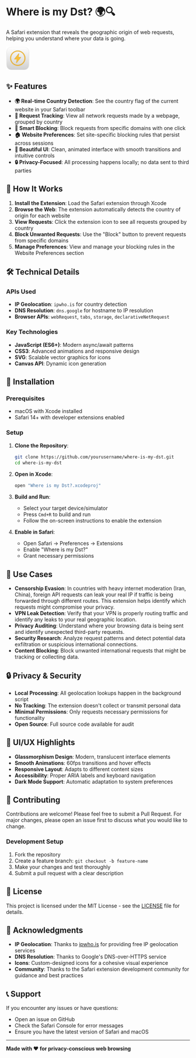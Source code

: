 # Where is my Dst? 🌍🔍

A Safari extension that reveals the geographic origin of web requests, helping you understand where your data is going.

<img src="Shared%20(App)/Resources/Icon.png" width="64" height="64" alt="Extension Icon">

## ✨ Features

- **🌍 Real-time Country Detection**: See the country flag of the current website in your Safari toolbar
- **📡 Request Tracking**: View all network requests made by a webpage, grouped by country
- **🚫 Smart Blocking**: Block requests from specific domains with one click
- **🏠 Website Preferences**: Set site-specific blocking rules that persist across sessions
- **🎨 Beautiful UI**: Clean, animated interface with smooth transitions and intuitive controls
- **🔒 Privacy-Focused**: All processing happens locally; no data sent to third parties

## 🚀 How It Works

1. **Install the Extension**: Load the Safari extension through Xcode
2. **Browse the Web**: The extension automatically detects the country of origin for each website
3. **View Requests**: Click the extension icon to see all requests grouped by country
4. **Block Unwanted Requests**: Use the "Block" button to prevent requests from specific domains
5. **Manage Preferences**: View and manage your blocking rules in the Website Preferences section

## 🛠 Technical Details

### APIs Used
- **IP Geolocation**: `ipwho.is` for country detection
- **DNS Resolution**: `dns.google` for hostname to IP resolution
- **Browser APIs**: `webRequest`, `tabs`, `storage`, `declarativeNetRequest`

### Key Technologies
- **JavaScript (ES6+)**: Modern async/await patterns
- **CSS3**: Advanced animations and responsive design
- **SVG**: Scalable vector graphics for icons
- **Canvas API**: Dynamic icon generation

## 🔧 Installation

### Prerequisites
- macOS with Xcode installed
- Safari 14+ with developer extensions enabled

### Setup
1. **Clone the Repository**:
   ```bash
   git clone https://github.com/yourusername/where-is-my-dst.git
   cd where-is-my-dst
   ```

2. **Open in Xcode**:
   ```bash
   open "Where is my Dst?.xcodeproj"
   ```

3. **Build and Run**:
   - Select your target device/simulator
   - Press `Cmd+R` to build and run
   - Follow the on-screen instructions to enable the extension

4. **Enable in Safari**:
   - Open Safari → Preferences → Extensions
   - Enable "Where is my Dst?"
   - Grant necessary permissions

## 🎯 Use Cases

- **Censorship Evasion**: In countries with heavy internet moderation (Iran, China), foreign API requests can leak your real IP if traffic is being forwarded through different routes. This extension helps identify which requests might compromise your privacy.
- **VPN Leak Detection**: Verify that your VPN is properly routing traffic and identify any leaks to your real geographic location.
- **Privacy Auditing**: Understand where your browsing data is being sent and identify unexpected third-party requests.
- **Security Research**: Analyze request patterns and detect potential data exfiltration or suspicious international connections.
- **Content Blocking**: Block unwanted international requests that might be tracking or collecting data.

## 🔒 Privacy & Security

- **Local Processing**: All geolocation lookups happen in the background script
- **No Tracking**: The extension doesn't collect or transmit personal data
- **Minimal Permissions**: Only requests necessary permissions for functionality
- **Open Source**: Full source code available for audit

## 🎨 UI/UX Highlights

- **Glassmorphism Design**: Modern, translucent interface elements
- **Smooth Animations**: 60fps transitions and hover effects
- **Responsive Layout**: Adapts to different content sizes
- **Accessibility**: Proper ARIA labels and keyboard navigation
- **Dark Mode Support**: Automatic adaptation to system preferences

## 🤝 Contributing

Contributions are welcome! Please feel free to submit a Pull Request. For major changes, please open an issue first to discuss what you would like to change.

### Development Setup
1. Fork the repository
2. Create a feature branch: `git checkout -b feature-name`
3. Make your changes and test thoroughly
4. Submit a pull request with a clear description

## 📄 License

This project is licensed under the MIT License - see the [LICENSE](LICENSE) file for details.

## 🙏 Acknowledgments

- **IP Geolocation**: Thanks to [ipwho.is](https://ipwho.is) for providing free IP geolocation services
- **DNS Resolution**: Thanks to Google's DNS-over-HTTPS service
- **Icons**: Custom-designed icons for a cohesive visual experience
- **Community**: Thanks to the Safari extension development community for guidance and best practices

## 📞 Support

If you encounter any issues or have questions:
- Open an issue on GitHub
- Check the Safari Console for error messages
- Ensure you have the latest version of Safari and macOS

---

**Made with ❤️ for privacy-conscious web browsing**

